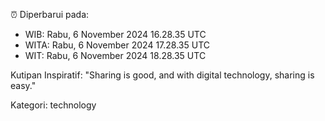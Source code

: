 ⏰ Diperbarui pada:
- WIB: Rabu, 6 November 2024 16.28.35 UTC
- WITA: Rabu, 6 November 2024 17.28.35 UTC
- WIT: Rabu, 6 November 2024 18.28.35 UTC

Kutipan Inspiratif:
"Sharing is good, and with digital technology, sharing is easy."


Kategori: technology

